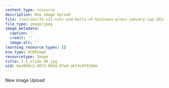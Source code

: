 ```yaml
---
content_type: resource
description: New image Upload
file: /courses/15-s21-nuts-and-bolts-of-business-plans-january-iap-2014/6ea969c2d87206dd07edab74c0f9346e_2.1_slide_40.jpg
file_type: image/jpeg
image_metadata:
  caption: ''
  credit: ''
  image-alt: ''
learning_resource_types: []
ocw_type: OCWImage
resourcetype: Image
title: 2.1_slide_40.jpg
uid: 6ea969c2-d872-06dd-07ed-ab74c0f9346e
---
```

New image Upload

